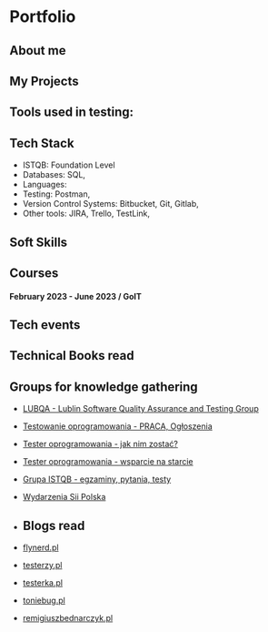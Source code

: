 # Portfolio

## About me


## My Projects



## Tools used in testing:

## Tech Stack

* ISTQB: Foundation Level
* Databases: SQL, 
* Languages: 
* Testing: Postman,
* Version Control Systems: Bitbucket, Git, Gitlab,
* Other tools: JIRA, Trello, TestLink,

## Soft Skills

## Courses

#### February 2023 - June 2023 / GoIT 


## Tech events



## Technical Books read

## Groups for knowledge gathering

* [LUBQA - Lublin Software Quality Assurance and Testing Group](https://www.facebook.com/LubQA/)
* [Testowanie oprogramowania - PRACA, Ogłoszenia](https://www.facebook.com/groups/215557562210470/?ref=group_header)
* [Tester oprogramowania - jak nim zostać?](https://www.facebook.com/groups/531570473876610/?ref=group_header)
* [Tester oprogramowania - wsparcie na starcie](https://www.facebook.com/groups/testeroprogramowania/?ref=group_header)
* [Grupa ISTQB - egzaminy, pytania, testy](https://www.facebook.com/groups/194288250951242/)
* [Wydarzenia Sii Polska](https://www.facebook.com/groups/SiiPoland.events/?ref=group_header)

* ## Blogs read

* [flynerd.pl](https://www.flynerd.pl)
* [testerzy.pl](http://testerzy.pl)
* [testerka.pl](http://testerka.pl)
* [toniebug.pl](https://www.toniebug.pl)
* [remigiuszbednarczyk.pl](https://remigiuszbednarczyk.pl)




